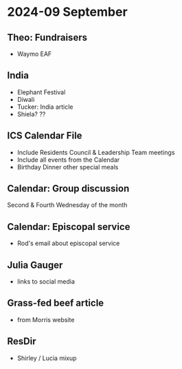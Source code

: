 # 2024-09 September


## Theo: Fundraisers

* Waymo EAF

## India

* Elephant Festival
* Diwali
* Tucker: India article
* Shiela? ??

## ICS Calendar File

* Include Residents Council & Leadership Team meetings
* Include all events from the Calendar
* Birthday Dinner other special meals
## Calendar: Group discussion

Second & Fourth Wednesday of the month

## Calendar: Episcopal service

* Rod's email about episcopal service

## Julia Gauger

* links to social media

## Grass-fed beef article

* from Morris website

## ResDir

* Shirley / Lucia mixup

